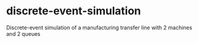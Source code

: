 # discrete-event-simulation
Discrete-event simulation of a manufacturing transfer line with 2 machines and 2 queues
